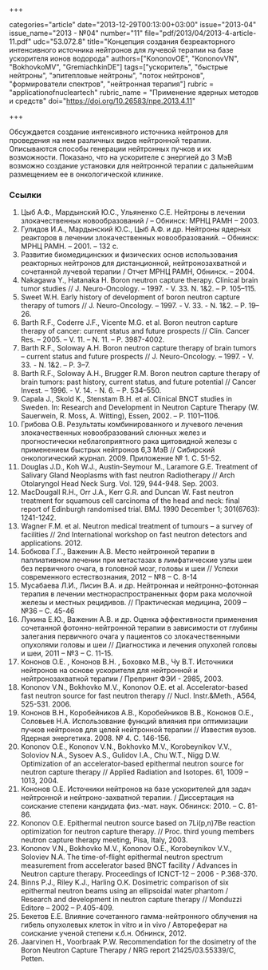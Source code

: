 +++

categories="article"
date="2013-12-29T00:13:00+03:00"
issue="2013-04"
issue_name="2013 - №04"
number="11"
file="pdf/2013/04/2013-4-article-11.pdf"
udc="53.072.8"
title="Концепция создания безреакторного интенсивного источника нейтронов для лучевой терапии на базе ускорителя ионов водорода"
authors=["KononovOE", "KononovVN", "BokhovkoMV", "GremiachkinDE"]
tags=["ускоритель", "быстрые нейтроны", "эпитепловые нейтроны", "поток нейтронов", "формирователи спектров", "нейтронная терапия"]
rubric = "applicationofnucleartech"
rubric_name = "Применение ядерных методов и средств"
doi="https://doi.org/10.26583/npe.2013.4.11"

+++

Обсуждается создание интенсивного источника нейтронов для проведения на нем различных видов нейтронной терапии. Описываются способы генерации нейтронных пучков и их возможности. Показано, что на ускорителе с энергией до 3 МэВ возможно создание установки для нейтронной терапии с дальнейшим размещением ее в онкологической клинике.

### Ссылки

1. Цыб А.Ф., Мардынский Ю.С., Ульяненко С.Е. Нейтроны в лечении злокачественных новообразований / – Обнинск: МРНЦ РАМН – 2003.
2. Гулидов И.А., Мардынский Ю.С., Цыб А.Ф. и др. Нейтроны ядерных реакторов в лечении злокачественных новообразований. – Обнинск: МРНЦ РАМН. – 2001. – 132 с.
3. Развитие биомедицинских и физических основ использования реакторных нейтронов для дистанционной, нейтронозахватной и сочетанной лучевой терапии / Отчет МРНЦ РАМН, Обнинск. – 2004.
4. Nakagawa Y., Hatanaka H. Boron neutron capture therapy. Clinical brain tumor studies // J. Neuro-Oncology. – 1997. - V. 33. N. 1&2. – P. 105–115.
5. Sweet W.H. Early history of development of boron neutron capture therapy of tumors // J. Neuro-Oncology. – 1997. - V. 33. - N. 1&2. – P. 19–26.
6. Barth R.F., Coderre J.F., Vicente M.G. et al. Boron neutron capture therapy of cancer: current status and future prospects // Clin. Cancer Res. – 2005. – V. 11. – N. 11. – P. 3987-4002.
7. Barth R.F., Soloway A.H. Boron neutron capture therapy of brain tumors – current status and future prospects // J. Neuro-Oncology. – 1997. - V. 33. - N. 1&2. – P. 3–7.
8. Barth R.F., Soloway A.H., Brugger R.M. Boron neutron capture therapy of brain tumors: past history, current status, and future potential // Cancer Invest. – 1996. - V. 14. - N. 6. – P. 534–550.
9. Capala J., Skold K., Stenstam B.H. et al. Clinical BNCT studies in Sweden. In: Research and Development in Neutron Capture Therapy (W. Sauerwein, R. Moss, A. Witting), Essen, 2002. – P. 1101–1106.
10. Грибова О.В. Результаты комбинированного и лучевого лечения злокачественных новообразований слюнных желез и прогностически неблагоприятного рака щитовидной железы с применением быстрых нейтронов 6,3 МэВ // Сибирский онкологический журнал. 2009. Приложение № 1. С. 51-52.
11. Douglas J.D., Koh W.J., Austin-Seymour M., Laramore G.E. Treatment of Salivary Gland Neoplasms with fast neutron Radiotherapy // Arch Otolaryngol Head Neck Surg. Vol. 129, 944-948. Sep. 2003.
12. MacDougall R.H., Orr J.A., Kerr G.R. and Duncan W. Fast neutron treatment for squamous cell carcinoma of the head and neck: final report of Edinburgh randomised trial. BMJ. 1990 December 1; 301(6763): 1241-1242.
13. Wagner F.M. et al. Neutron medical treatment of tumours – a survey of facilities // 2nd International workshop on fast neutron detectors and applications. 2012.
14. Бобкова Г.Г., Важенин А.В. Место нейтронной терапии в паллиативном лечении при метастазах в лимфатические узлы шеи без первичного очага, в головной мозг, головы и шеи // Успехи современного естествознания, 2012 – №8 – С. 8-14
15. Мусабаева Л.И., Лисин В.А. и др. Нейтронная и нейтронно-фотонная терапия в лечении местнораспространенных форм рака молочной железы и местных рецидивов. // Практическая медицина, 2009 – №36 – С. 45-46
16. Лукина Е.Ю., Важенин А.В. и др. Оценка эффективности применения сочетанной фотонно-нейтронной терапии в зависимости от глубины залегания первичного очага у пациентов со злокачественными опухолями головы и шеи // Диагностика и лечения опухолей головы и шеи, 2011 – №3 – С. 11-15.
17. Кононов O.E. , Кононов В.Н. , Боховко М.В., Чу В.Т. Источники нейтронов на основе ускорителя для нейтронной и нейтронозахватной терапии / Препринт ФЭИ - 2985, 2003.
18. Kononov V.N., Bokhovko M.V., Kononov O.E. et al. Accelerator-based fast neutron source for fast neutron therapy // Nucl. Instr.&Meth., A564, 525-531. 2006.
19. Кононов В.Н., Коробейников А.В., Коробейников В.В., Кононов О.Е., Соловьев Н.А. Использование функций влияния при оптимизации пучков нейтронов для целей нейтронной терапии // Известия вузов. Ядерная энергетика. 2008. № 4. С. 146-156.
20. Kononov O.E., Kononov V.N., Bokhovko M.V., Korobeynikov V.V., Soloviov N.A., Sysoev A.S., Gulidov I.A., Chu W.T., Nigg D.W. Optimization of an accelerator-based epithermal neutron source for neutron capture therapy // Applied Radiation and Isotopes. 61, 1009 – 1013, 2004.
21. Кононов О.Е. Источники нейтронов на базе ускорителей для задач нейтронной и нейтроно-захватной терапии. / Диссертация на соискание степени кандидата физ.-мат. наук. Обнинск: 2010. – С. 81-86.
22. Kononov O.E. Epithermal neutron source based on 7Li(p,n)7Be reaction optimization for neutron capture therapy. // Proc. third young members neutron capture therapy meeting, Pisa, Italy, 2003.
23. Kononov V.N., Bokhovko M.V., Kononov O.E., Korobeynikov V.V., Soloviev N.A. The time-of-flight epithermal neutron spectrum measurement from accelerator based BNCT facility / Advances in Neutron capture therapy. Proceedings of ICNCT-12 – 2006 - P.368-370.
24. Binns P.J., Riley K.J., Harling O.K. Dosimetric comparison of six epithermal neutron beams using an ellipsoidal water phantom / Research and development in neutron capture therapy // Monduzzi Editore – 2002 – P.405-409.
25. Бекетов Е.Е. Влияние сочетанного гамма-нейтронного облучения на гибель опухолевых клеток in vitro и in vivo / Автореферат на соискание ученой степени к.б.н. Обнинск, 2012.
26. Jaarvinen H., Voorbraak P.W. Recommendation for the dosimetry of the Boron Neutron Capture Therapy / NRG report 21425/03.55339/C, Petten.